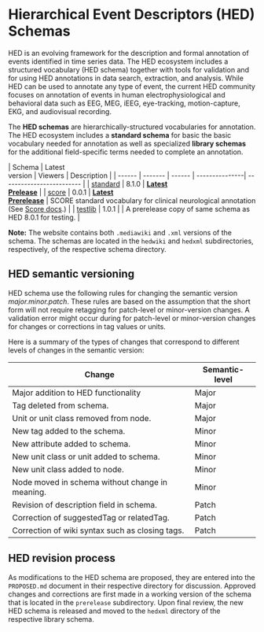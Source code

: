 # Hierarchical Event Descriptors (HED) Schemas

HED is an evolving framework for the description and formal annotation of events 
identified in time series data. The HED ecosystem includes a structured vocabulary (HED schema)
together with tools for validation and for using HED annotations in data search, 
extraction, and analysis. While HED can be used to annotate any type of event, 
the current HED community focuses on annotation of events in human 
electrophysiological and behavioral data such as EEG, MEG, iEEG, eye-tracking, 
motion-capture, EKG, and audiovisual recording.

The **HED schemas** are hierarchically-structured vocabularies for annotation.
The HED ecosystem includes a **standard schema** for basic the basic vocabulary
needed for annotation as well as specialized **library schemas** for
the additional field-specific terms needed to complete an annotation.


| Schema | Latest<br/>version | Viewers | Description |
| ------ | ------- | ------ | ---------------| ------------------------- |
| [standard](standard_schema) | 8.1.0 | [**Latest**](http://www.hedtags.org/display_hed.html) <br/>[**Prelease**](https://www.hedtags.org/display_hed_prelease.html)  |
| [score](library_schemas/score) | 0.0.1   | [**Latest**](https://www.hedtags.org/display_hed_score.html) <br/>[**Prerelease**](https://www.hedtags.org/display_hed_score_prerelease.html)  |  SCORE standard vocabulary for clinical neurological annotation (See [Score docs](https://hed-schema-library.readthedocs.io/en/latest/SCORE_library.html).) |
|  [testlib](library_schemas/testlib) | 1.0.1 |   | A prerelease copy of same schema as HED 8.0.1 for testing. |

**Note:** The website contains both `.mediawiki` and `.xml` versions of the schema.
The schemas are located in the `hedwiki` and `hedxml` subdirectories, respectively,
of the respective schema directory.

## HED semantic versioning

HED schema use the following rules for
changing the semantic version *major.minor.patch*. These rules are
based on the assumption that the short form will not require retagging
for patch-level or minor-version changes. A validation error might occur
during for patch-level or minor-version changes for changes or
corrections in tag values or units. 

Here is a summary of the types of changes that correspond to different
levels of changes in the semantic version:

| Change                          | Semantic-level | 
| ---------------------------------- | -------------- |
| Major addition to HED functionality     | Major  |
| Tag deleted from schema.                | Major  |
| Unit or unit class removed from node.   | Major  |
| New tag added to the schema.            | Minor  |
| New attribute added to schema.          | Minor  |
| New unit class or unit added to schema. | Minor  |
| New unit class added to node.           | Minor  |
| Node moved in schema without change in meaning. | Minor |
| Revision of description field in schema.        | Patch   |
| Correction of suggestedTag or relatedTag.       | Patch  |
| Correction of wiki syntax such as closing tags. | Patch |

## HED revision process

As modifications to the HED schema are proposed, they are entered into the
`PROPOSED.md` document in their respective directory for discussion.
Approved changes and corrections are first made in a working version of the
schema that is located in the `prerelease` subdirectory. 
Upon final review, the new HED schema is released and moved to the
`hedxml` directory of the respective library schema.

